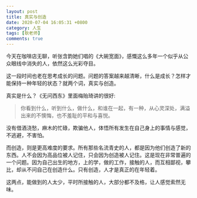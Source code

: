 ```yaml
---
layout: post
title: 真实与创造
date: 2020-07-04 16:05:31 +0800
category: 人生
tags: [耿老师]
comments: true
---
```


今天在咖啡店无聊，听张含韵她们唱的《大碗宽面》，感慨这么多年一个似乎从公众眼线中消失的人，依然这么光彩夺目。

这一段时间也老在思考成长的问题。问题的答案越来越清晰，什么是成长？怎样才能保持一种年轻的状态？就两个词，真实与创造。

真实是什么？《无问西东》里面梅贻琦讲的很好: 
> 你看到什么，听到什么，做什么，和谁在一起，有一种，从心灵深处，满溢出来的不懊悔，也不羞耻的平和与喜悦。

没有借酒浇愁，麻木的忙碌，欺骗他人，体悟所有发生在自己身上的事情与感觉，不逃避，不害怕。

而创造，则是更高难度的要求。所有那些名流青史的人，都是因为他们创造了新的东西。人不会因为高品位被人记住，只会因为创造被人记住。这是现在非常普遍的一个问题。因为自己出生的地方，上的学，做的工作，接触的人，而互相鄙视，攀比，却从不问自己在创造什么。只有创造，人才是真正的在年轻着。

这两点，能做到的人太少，平时所接触的人，大部分都不及格，让人感觉索然无味。
